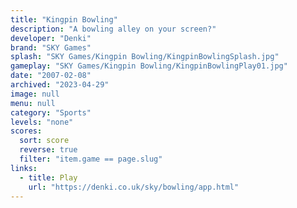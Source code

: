 ```yaml
---
title: "Kingpin Bowling"
description: "A bowling alley on your screen?"
developer: "Denki"
brand: "SKY Games"
splash: "SKY Games/Kingpin Bowling/KingpinBowlingSplash.jpg"
gameplay: "SKY Games/Kingpin Bowling/KingpinBowlingPlay01.jpg"
date: "2007-02-08"
archived: "2023-04-29"
image: null
menu: null
category: "Sports"
levels: "none"
scores:
  sort: score
  reverse: true
  filter: "item.game == page.slug"
links:
  - title: Play
    url: "https://denki.co.uk/sky/bowling/app.html"
---
```

